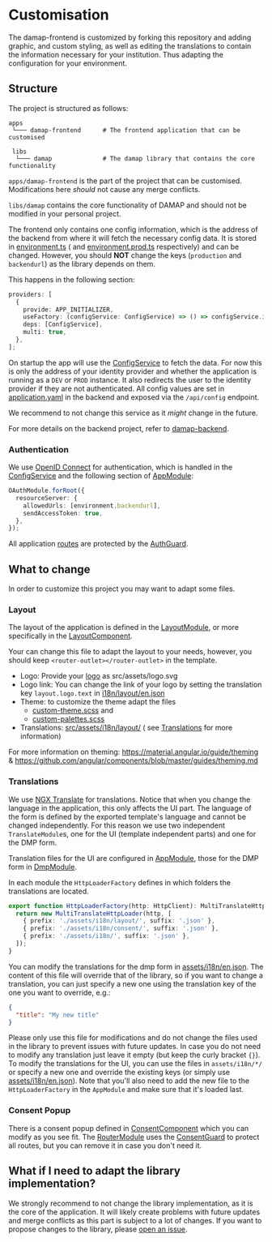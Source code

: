 # Customisation

The damap-frontend is customized by forking this repository and adding graphic,
and custom styling, as well as editing the translations to contain the
information necessary for your institution.
Thus adapting the configuration for your environment.

## Structure

The project is structured as follows:

```
apps
 └─── damap-frontend      # The frontend application that can be customised

 libs
  └─── damap              # The damap library that contains the core functionality
```

`apps/damap-frontend` is the part of the project that can be customised. Modifications here _should_ not cause any merge
conflicts.

`libs/damap` contains the core functionality of DAMAP and should not be modified in your personal project.

The frontend only contains one config information, which is the address of the backend from where it will fetch the
necessary config data. It is stored in [environment.ts](apps/damap-frontend/src/environments/environment.ts) (
and [environment.prod.ts](apps/damap-frontend/src/environments/environment.prod.ts) respectively)
and can be changed. However, you should **NOT** change the keys (`production` and `backendurl`) as the library depends
on them.

This happens in the following section:

```typescript
providers: [
  {
    provide: APP_INITIALIZER,
    useFactory: (configService: ConfigService) => () => configService.initializeApp(),
    deps: [ConfigService],
    multi: true,
  },
];
```

On startup the app will use the [ConfigService](libs/damap/src/lib/services/config.service.ts) to fetch the data.
For now this is only the address of your identity provider and whether the application is running as a `DEV` or `PROD`
instance. It also redirects the user to the identity provider if they are not authenticated.
All config values are set
in [application.yaml](https://github.com/tuwien-csd/damap-backend/blob/next/src/main/resources/application.yaml) in the
backend and exposed via the `/api/config` endpoint.

We recommend to not change this service as it _might_ change in the future.

For more details on the backend project, refer to [damap-backend](https://github.com/tuwien-csd/damap-backend).

### Authentication

We use [OpenID Connect](https://openid.net/connect/) for authentication, which is handled in
the [ConfigService](apps/damap-frontend/src/app/services/config.service.ts) and the following section
of [AppModule](apps/damap-frontend/src/app/app.module.ts):

```typescript
OAuthModule.forRoot({
  resourceServer: {
    allowedUrls: [environment.backendurl],
    sendAccessToken: true,
  },
});
```

All application [routes](apps/damap-frontend/src/app/app.routes.ts) are protected by
the [AuthGuard](libs/damap/src/lib/guards/auth.guard.ts).

## What to change

In order to customize this project you may want to adapt some files.

### Layout

The layout of the application is defined in the [LayoutModule](libs/layout/src/lib/layout.module.ts), or more
specifically in the [LayoutComponent](libs/layout/src/lib/layout/layout.component.ts).

Your can change this file to adapt the layout to your needs, however, you should keep `<router-outlet></router-outlet>`
in the template.

- Logo: Provide your [logo](src/assets/logo.svg) as src/assets/logo.svg
- Logo link: You can change the link of your logo by setting the translation key `layout.logo.text`
  in [i18n/layout/en.json](apps/damap-frontend/src/assets/i18n/layout/en.json)
- Theme: to customize the theme adapt the files
  - [custom-theme.scss](apps/damap-frontend/src/themes/custom-theme.scss) and
  - [custom-palettes.scss](apps/damap-frontend/src/themes/custom-palettes.scss)
- Translations: [src/assets/i18n/layout/](apps/damap-frontend/src/assets/layout/en.json) (
  see [Translations](#translations) for
  more information)

For more information on theming:
https://material.angular.io/guide/theming & https://github.com/angular/components/blob/master/guides/theming.md

### Translations

We use [NGX Translate](https://github.com/ngx-translate/core) for translations.
Notice that when you change the language in the application, this only affects the UI part.
The language of the form is defined by the exported template's language and cannot be changed independently.
For this reason we use two independent `TranslateModule`s, one for the UI (template independent parts) and one for the
DMP form.

Translation files for the UI are configured in [AppModule](apps/damap-frontend/src/app/app.module.ts), those for the DMP
form in [DmpModule](libs/damap/src/lib/components/dmp/dmp.module.ts).

In each module the `HttpLoaderFactory` defines in which folders the translations are located.

```typescript
export function HttpLoaderFactory(http: HttpClient): MultiTranslateHttpLoader {
  return new MultiTranslateHttpLoader(http, [
    { prefix: './assets/i18n/layout/', suffix: '.json' },
    { prefix: './assets/i18n/consent/', suffix: '.json' },
    { prefix: './assets/i18n/', suffix: '.json' },
  ]);
}
```

You can modify the translations for the dmp form in [assets/i18n/en.json](apps/damap-frontend/src/assets/i18n/en.json).
The content of this file will override that of the library, so if you want to change a translation, you can just specify
a new one using the translation key of the one you want to override, e.g.:

```json
{
  "title": "My new title"
}
```

Please only use this file for modifications and do
not change the files used in the library to prevent issues with future updates. In case you do not need to modify any
translation just leave it empty (but keep the curly bracket `{}`).
To modify the translations for the UI, you can use the files in `assets/i18n/*/` or specify a new one and override the
existing keys (or simply use [assets/i18n/en.json](apps/damap-frontend/src/assets/i18n/en.json)).
Note that you'll also need to add the new file to the `HttpLoaderFactory` in the `AppModule` and make sure that it's
loaded last.

### Consent Popup

There is a consent popup defined
in [ConsentComponent](apps/damap-frontend/src/app/components/consent/consent.component.ts)
which you can modify as you see fit.
The [RouterModule](apps/damap-frontend/src/app/app.routes.ts) uses
the [ConsentGuard](apps/damap-frontend/src/app/guard/consent.guard.ts) to protect all routes, but you can
remove it in case you don't need it.

## What if I need to adapt the library implementation?

We strongly recommend to not change the library implementation, as it is the core of the application.
It will likely create problems with future updates and merge conflicts as this part is subject to a lot of changes.
If you want to propose changes to the library,
please [open an issue](https://github.com/tuwien-csd/damap-frontend/issues/new/choose).
